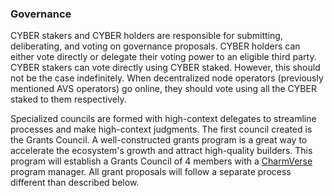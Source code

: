 ### **Governance**

CYBER stakers and CYBER holders are responsible for submitting, deliberating, and voting on governance proposals. CYBER holders can either vote directly or delegate their voting power to an eligible third party. CYBER stakers can vote directly using CYBER staked. However, this should not be the case indefinitely. When decentralized node operators (previously mentioned AVS operators) go online, they should vote using all the CYBER staked to them respectively.

Specialized councils are formed with high-context delegates to streamline processes and make high-context judgments. The first council created is the Grants Council. A well-constructed grants program is a great way to accelerate the ecosystem's growth and attract high-quality builders. This program will establish a Grants Council of 4 members with a [CharmVerse](https://charmverse.io/) program manager. All grant proposals will follow a separate process different than described below.
